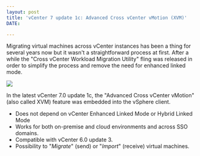 ```yaml
---
layout: post
title: 'vCenter 7 update 1c: Advanced Cross vCenter vMotion (XVM)'
DATE: 

---
```

Migrating virtual machines across vCenter instances has been a thing for several years now but it wasn't a straightforward process at first. After a while the "Cross vCenter Workload Migration Utility" fling was released in order to simplify the process and remove the need for enhanced linked mode.

![](https://core.vmware.com/sites/default/files/overview.PNG)

In the latest vCenter 7.0 update 1c, the "Advanced Cross vCenter vMotion" (also called XVM) feature was embedded into the vSphere client. 

* Does not depend on vCenter Enhanced Linked Mode or Hybrid Linked Mode 
* Works for both on-premise and cloud environments and across SSO domains.
* Compatible with vCenter 6.0 update 3.
* Possibility to "_Migrate_" (send) or "_Import_" (receive) virtual machines.